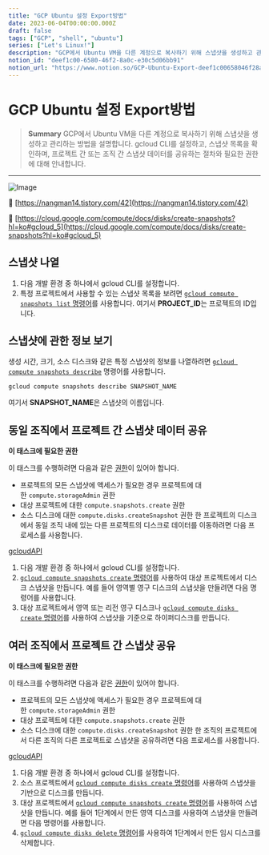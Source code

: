 ```yaml
---
title: "GCP Ubuntu 설정 Export방법"
date: 2023-06-04T00:00:00.000Z
draft: false
tags: ["GCP", "shell", "ubuntu"]
series: ["Let's Linux!"]
description: "GCP에서 Ubuntu VM을 다른 계정으로 복사하기 위해 스냅샷을 생성하고 관리하는 방법을 설명합니다. gcloud CLI를 설정하고, 스냅샷 목록을 확인하며, 프로젝트 간 또는 조직 간 스냅샷 데이터를 공유하는 절차와 필요한 권한에 대해 안내합니다."
notion_id: "deef1c00-6580-46f2-8a0c-e30c5d06bb91"
notion_url: "https://www.notion.so/GCP-Ubuntu-Export-deef1c00658046f28a0ce30c5d06bb91"
---
```


# GCP Ubuntu 설정 Export방법

> **Summary**
> GCP에서 Ubuntu VM을 다른 계정으로 복사하기 위해 스냅샷을 생성하고 관리하는 방법을 설명합니다. gcloud CLI를 설정하고, 스냅샷 목록을 확인하며, 프로젝트 간 또는 조직 간 스냅샷 데이터를 공유하는 절차와 필요한 권한에 대해 안내합니다.

---

![Image](https://storage.googleapis.com/gweb-uniblog-publish-prod/original_images/BlogHeader_Set2_D.png)

🔗 [https://nangman14.tistory.com/42](https://nangman14.tistory.com/42)

🔗 [https://cloud.google.com/compute/docs/disks/create-snapshots?hl=ko#gcloud_5](https://cloud.google.com/compute/docs/disks/create-snapshots?hl=ko#gcloud_5)


## 스냅샷 나열

1. 다음 개발 환경 중 하나에서 gcloud CLI를 설정합니다.
1. 특정 프로젝트에서 사용할 수 있는 스냅샷 목록을 보려면 [`gcloud compute snapshots list`](https://cloud.google.com/sdk/gcloud/reference/compute/snapshots/list?hl=ko)[ 명령어](https://cloud.google.com/sdk/gcloud/reference/compute/snapshots/list?hl=ko)를 사용합니다.
여기서 **PROJECT_ID**는 프로젝트의 ID입니다.

## 스냅샷에 관한 정보 보기

생성 시간, 크기, 소스 디스크와 같은 특정 스냅샷의 정보를 나열하려면 [`gcloud compute snapshots describe`](https://cloud.google.com/sdk/gcloud/reference/compute/snapshots/describe?hl=ko) 명령어를 사용합니다.

```plain text
gcloud compute snapshots describe SNAPSHOT_NAME

```

여기서 **SNAPSHOT_NAME**은 스냅샷의 이름입니다.

## 동일 조직에서 프로젝트 간 스냅샷 데이터 공유

**이 태스크에 필요한 권한**

이 태스크를 수행하려면 다음과 같은 [권한](https://cloud.google.com/iam/docs/overview?hl=ko#permissions)이 있어야 합니다.

- 프로젝트의 모든 스냅샷에 액세스가 필요한 경우 프로젝트에 대한 `compute.storageAdmin` 권한
- 대상 프로젝트에 대한 `compute.snapshots.create` 권한
- 소스 디스크에 대한 `compute.disks.createSnapshot` 권한
한 프로젝트의 디스크에서 동일 조직 내에 있는 다른 프로젝트의 디스크로 데이터를 이동하려면 다음 프로세스를 사용합니다.

[gcloud](https://cloud.google.com/compute/docs/disks/create-snapshots?hl=ko#gcloud)[API](https://cloud.google.com/compute/docs/disks/create-snapshots?hl=ko#api)

1. 다음 개발 환경 중 하나에서 gcloud CLI를 설정합니다.
1. [`gcloud compute snapshots create`](https://cloud.google.com/sdk/gcloud/reference/compute/snapshots/create?hl=ko)[ 명령어](https://cloud.google.com/sdk/gcloud/reference/compute/snapshots/create?hl=ko)를 사용하여 대상 프로젝트에서 디스크 스냅샷을 만듭니다. 예를 들어 영역별 영구 디스크의 스냅샷을 만들려면 다음 명령어를 사용합니다.
1. 대상 프로젝트에서 영역 또는 리전 영구 디스크나 [`gcloud compute disks create`](https://cloud.google.com/sdk/gcloud/reference/compute/disks/create?hl=ko)[ 명령어](https://cloud.google.com/sdk/gcloud/reference/compute/disks/create?hl=ko)를 사용하여 스냅샷을 기준으로 하이퍼디스크를 만듭니다.
## 여러 조직에서 프로젝트 간 스냅샷 공유

**이 태스크에 필요한 권한**

이 태스크를 수행하려면 다음과 같은 [권한](https://cloud.google.com/iam/docs/overview?hl=ko#permissions)이 있어야 합니다.

- 프로젝트의 모든 스냅샷에 액세스가 필요한 경우 프로젝트에 대한 `compute.storageAdmin` 권한
- 대상 프로젝트에 대한 `compute.snapshots.create` 권한
- 소스 디스크에 대한 `compute.disks.createSnapshot` 권한
한 조직의 프로젝트에서 다른 조직의 다른 프로젝트로 스냅샷을 공유하려면 다음 프로세스를 사용합니다.

[gcloud](https://cloud.google.com/compute/docs/disks/create-snapshots?hl=ko#gcloud)[API](https://cloud.google.com/compute/docs/disks/create-snapshots?hl=ko#api)

1. 다음 개발 환경 중 하나에서 gcloud CLI를 설정합니다.
1. 소스 프로젝트에서 [`gcloud compute disks create`](https://cloud.google.com/sdk/gcloud/reference/compute/disks/create?hl=ko)[ 명령어](https://cloud.google.com/sdk/gcloud/reference/compute/disks/create?hl=ko)를 사용하여 스냅샷을 기반으로 디스크를 만듭니다.
1. 대상 프로젝트에서 [`gcloud compute snapshots create`](https://cloud.google.com/sdk/gcloud/reference/compute/snapshots/create?hl=ko)[ 명령어](https://cloud.google.com/sdk/gcloud/reference/compute/snapshots/create?hl=ko)를 사용하여 스냅샷을 만듭니다. 예를 들어 1단계에서 만든 영역 디스크를 사용하여 스냅샷을 만들려면 다음 명령어를 사용합니다.
1. [`gcloud compute disks delete`](https://cloud.google.com/sdk/gcloud/reference/compute/disks/delete?hl=ko)[ 명령어](https://cloud.google.com/sdk/gcloud/reference/compute/disks/delete?hl=ko)를 사용하여 1단계에서 만든 임시 디스크를 삭제합니다.
